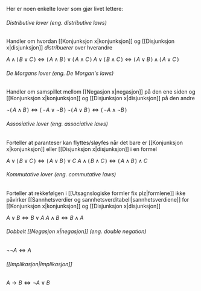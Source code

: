 Her er noen enkelte lover som gjør livet lettere:
###### Distributive lover (eng. distributive laws)
Handler om hvordan [[Konjunksjon x|konjunksjon]] og [[Disjunksjon x|disjunksjon]] *distribuerer* over hverandre

$A\wedge (\,B\vee C\,)\Leftrightarrow (\,A\wedge B\,)\vee(\,A\wedge C\,)$
$A\vee (\,B\wedge C\,)\Leftrightarrow (\,A\vee B\,)\wedge(\,A\vee C\,)$

###### De Morgans lover (eng. De Morgan's laws)
Handler om samspillet mellom [[Negasjon x|negasjon]] på den ene siden og [[Konjunksjon x|konjunksjon]] og [[Disjunksjon x|disjunksjon]] på den andre

$\neg(\,A\wedge B\,)\Leftrightarrow (\,\neg A\vee\neg B\,)$
$\neg(\,A\vee B\,)\Leftrightarrow (\,\neg A\wedge\neg B\,)$

###### Assosiative lover (eng. associative laws)
Forteller at paranteser kan flyttes/sløyfes når det bare er [[Konjunksjon x|konjunksjon]] eller [[Disjunksjon x|disjunksjon]] i en formel

$A\vee (\,B\vee C\,)\Leftrightarrow (\,A\vee B\,)\vee C$
$A\wedge (\,B\wedge C\,)\Leftrightarrow (\,A\wedge B\,)\wedge C$

###### Kommutative lover (eng. commutative laws)
Forteller at rekkefølgen i [[Utsagnslogiske formler fix plz|formlene]] ikke påvirker [[Sannhetsverdier og sannhetsverditabell|sannhetsverdiene]] for [[Konjunksjon x|konjunksjon]] og [[Disjunksjon x|disjunksjon]] 

$A\vee B\Leftrightarrow B\vee A$
$A\wedge B\Leftrightarrow B\wedge A$

###### Dobbelt [[Negasjon x|negasjon]] (eng. double negation)

$\neg\neg A\Leftrightarrow A$

###### [[Implikasjon|Implikasjon]]

$A\rightarrow B\Leftrightarrow \neg A \vee B$

